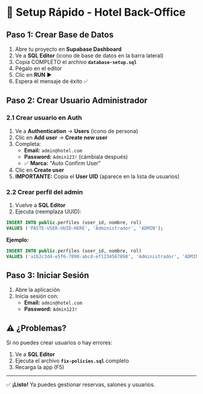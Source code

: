# 🚀 Setup Rápido - Hotel Back-Office

## Paso 1: Crear Base de Datos

1. Abre tu proyecto en **Supabase Dashboard**
2. Ve a **SQL Editor** (icono de base de datos en la barra lateral)
3. Copia COMPLETO el archivo **`database-setup.sql`**
4. Pégalo en el editor
5. Clic en **RUN** ▶️
6. Espera el mensaje de éxito ✅

## Paso 2: Crear Usuario Administrador

### 2.1 Crear usuario en Auth

1. Ve a **Authentication** → **Users** (icono de persona)
2. Clic en **Add user** → **Create new user**
3. Completa:
   - **Email:** `admin@hotel.com`
   - **Password:** `Admin123!` (cámbiala después)
   - ✅ **Marca:** "Auto Confirm User"
4. Clic en **Create user**
5. **IMPORTANTE:** Copia el **User UID** (aparece en la lista de usuarios)

### 2.2 Crear perfil del admin

1. Vuelve a **SQL Editor**
2. Ejecuta (reemplaza UUID):

```sql
INSERT INTO public.perfiles (user_id, nombre, rol) 
VALUES ('PASTE-USER-UUID-HERE', 'Administrador', 'ADMIN');
```

**Ejemplo:**
```sql
INSERT INTO public.perfiles (user_id, nombre, rol) 
VALUES ('a1b2c3d4-e5f6-7890-abcd-ef1234567890', 'Administrador', 'ADMIN');
```

## Paso 3: Iniciar Sesión

1. Abre la aplicación
2. Inicia sesión con:
   - **Email:** `admin@hotel.com`
   - **Password:** `Admin123!`

## ⚠️ ¿Problemas?

Si no puedes crear usuarios o hay errores:

1. Ve a **SQL Editor**
2. Ejecuta el archivo **`fix-policies.sql`** completo
3. Recarga la app (F5)

---

✅ **¡Listo!** Ya puedes gestionar reservas, salones y usuarios.
